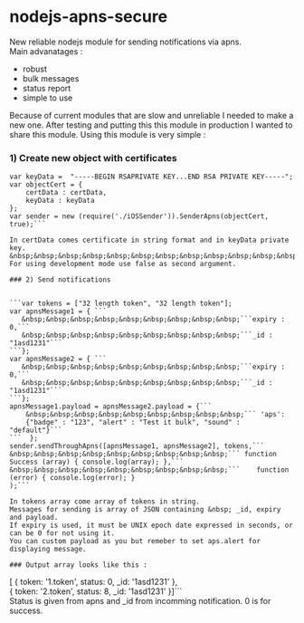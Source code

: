 nodejs-apns-secure
==================

New reliable nodejs module for sending notifications via apns.   
Main advanatages : 

* robust
* bulk messages
* status report
* simple to use

Because of current modules that are slow and unreliable I needed to make a new one. After testing and putting this this module in production I wanted to share this module. Using this module is very simple :

### 1) Create new object with certificates

```var certData = "-----BEGIN CERTIFICATE...END CERTIFICATE-----";    
var keyData =  "-----BEGIN RSAPRIVATE KEY...END RSA PRIVATE KEY-----";  
var objectCert = {
    certData : certData,
    keyData : keyData
};   
var sender = new (require('./iOSSender')).SenderApns(objectCert, true);```

In certData comes certificate in string format and in keyData private key.   &nbsp;&nbsp;&nbsp;&nbsp;&nbsp;&nbsp;&nbsp;&nbsp;&nbsp;&nbsp;&nbsp;&nbsp;&nbsp;&nbsp;&nbsp;&nbsp;&nbsp;&nbsp;&nbsp;&nbsp;&nbsp;&nbsp;&nbsp;&nbsp;                                               For using development mode use false as second argument.

### 2) Send notifications


```var tokens = ["32 length token", "32 length token"];    
var apnsMessage1 = { ```                                                                                                                   
   &nbsp;&nbsp;&nbsp;&nbsp;&nbsp;&nbsp;&nbsp;&nbsp;&nbsp;```expiry :  0,```   
   &nbsp;&nbsp;&nbsp;&nbsp;&nbsp;&nbsp;&nbsp;&nbsp;&nbsp;```_id : "1asd1231"```  
```};  
var apnsMessage2 = { ```                                                                                                                   
   &nbsp;&nbsp;&nbsp;&nbsp;&nbsp;&nbsp;&nbsp;&nbsp;&nbsp;```expiry :  0,```   
   &nbsp;&nbsp;&nbsp;&nbsp;&nbsp;&nbsp;&nbsp;&nbsp;&nbsp;```_id : "1asd1231"```  
```};  
apnsMessage1.payload = apnsMessage2.payload = {```   
    &nbsp;&nbsp;&nbsp;&nbsp;&nbsp;&nbsp;&nbsp;&nbsp;&nbsp;``` 'aps': 
    {"badge" : "123", "alert" : "Test it bulk", "sound" : "default"}```  
```  };     
sender.sendThroughApns([apnsMessage1, apnsMessage2], tokens,```           
&nbsp;&nbsp;&nbsp;&nbsp;&nbsp;&nbsp;&nbsp;&nbsp;&nbsp;``` function Success (array) { console.log(array); },```   
&nbsp;&nbsp;&nbsp;&nbsp;&nbsp;&nbsp;&nbsp;&nbsp;&nbsp;```    function (error) { console.log(error); }   
);```

In tokens array come array of tokens in string.                
Messages for sending is array of JSON containing &nbsp; _id, expiry and payload.   
If expiry is used, it must be UNIX epoch date expressed in seconds, or can be 0 for not using it.                     
You can custom payload as you but remeber to set aps.alert for displaying message.

### Output array looks like this :   
```
[ { token: '1.token',
    status: 0,
    _id: '1asd1231' },   
  { token: '2.token',
    status: 8,
    _id: '1asd1231' }]```      
Status is given from apns and _id from incomming notification. 0 is for success.